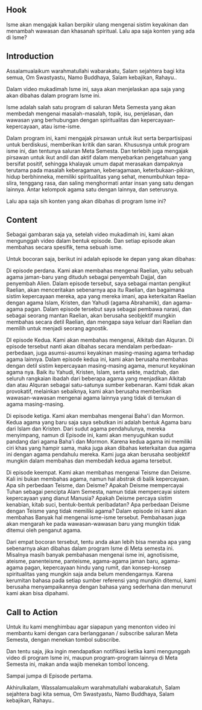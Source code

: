 ## Hook

Isme akan mengajak kalian berpikir ulang mengenai sistim keyakinan dan menambah wawasan dan khasanah spiritual. Lalu apa saja konten yang ada di Isme?

## Introduction

Assalamualaikum warahmatullahi wabarakatu, Salam sejahtera bagi kita semua,  Om Swastyastu, Namo Buddhaya, Salam kebajikan, Rahayu..

Dalam video mukadimah Isme ini, saya akan menjelaskan apa saja yang akan dibahas dalam program Isme ini.

Isme adalah salah satu program di saluran Meta Semesta yang akan membedah mengenai masalah-masalah, topik, isu, penjelasan, dan wawasan yang berhubungan dengan spiritualitas dan kepercayaan-kepercayaan, atau isme-isme.

Dalam program ini, kami mengajak pirsawan untuk ikut serta berpartisipasi untuk berdiskusi, memberikan kritik dan saran. Khususnya untuk program isme ini, dan tentunya saluran Meta Semesta. Dan terlebih juga mengajak pirsawan untuk ikut andil dan aktif dalam menyebarkan pengetahuan yang bersifat positif, sehingga khalayak umum dapat merasakan dampaknya terutama pada masalah keberagaman, keberagamaan, keterbukaan-pikiran, hidup berbhinneka, memiliki spiritualitas yang sehat, menumbuhkan tepa-slira, tenggang rasa, dan saling menghormati antar insan yang satu dengan lainnya. Antar kelompok agama satu dengan lainnya, dan seterusnya.

Lalu apa saja sih konten yang akan dibahas di program Isme ini?

## Content

Sebagai gambaran saja ya, setelah video mukadimah ini, kami akan mengunggah video dalam bentuk episode. Dan setiap episode akan membahas secara spesifik, tema sebuah isme.

Untuk bocoran saja, berikut ini adalah episode ke depan yang akan dibahas:

Di episode perdana. Kami akan membahas mengenai Raelian, yaitu sebuah agama jaman-baru yang dituduh sebagai penyembah Dajjal, dan penyembah Alien. Dalam episode tersebut, saya sebagai mantan pengikut Raelian, akan menceritakan sebenarnya apa itu Raelian, dan bagaimana sistim kepercayaan mereka, apa yang mereka imani, apa keterkaitan Raelian dengan agama Islam, Kristen, dan Yahudi (agama Abrahamik), dan agama-agama pagan. Dalam episode tersebut saya sebagai pembawa narasi, dan sebagai seorang mantan Raelian, akan berusaha seobjektif mungkin membahas secara detil Raelian, dan mengapa saya keluar dari Raelian dan memilih untuk menjadi seorang agnostik.

DI episode Kedua. Kami akan membahas mengenai, Alkitab dan Alquran. Di episode tersebut nanti akan dibahas secara mendalam perbedaan-perbedaan, juga asumsi-asumsi keyakinan masing-masing agama terhadap agama lainnya. Dalam episode kedua ini, kami akan berusaha membahas dengan detil sistim kepercayaan masing-masing agama, menurut keyakinan agama nya. Baik itu Yahudi, Kristen, Islam, serta sekte, madzhab, dan seluruh rangkaian ibadah dari beberapa agama yang menjadikan Alkitab dan atau Alquran sebagai satu-satunya sumber kebenaran. Kami tidak akan provokatif, melainkan sebaiknya, kami akan berusaha memberikan wawasan-wawasan mengenai agama lainnya yang tidak di temukan di agama masing-masing.

Di episode ketiga. Kami akan membahas mengenai Baha'i dan Mormon. Kedua agama yang baru saja saya sebutkan ini adalah bentuk Agama baru dari Islam dan Kristen. Dari sudut agama pendahulunya, mereka menyimpang, namun di Episode ini, kami akan menyuguhkan sudut pandang dari agama Baha'i dan Mormon. Karena kedua agama ini memiliki ciri khas yang hampir sama, maka juga akan dibahas keterkaitan dua agama ini dengan agama pendahulu mereka. Kami juga akan berusaha seobjektif mungkin dalam membahas dan membedah kedua agama tersebut.

Di episode keempat. Kami akan membahas mengenai Teisme dan Deisme. Kali ini bukan membahas agama, namun hal abstrak di balik kepercayaan. Apa sih perbedaan Teisme, dan Deisme? Apakah Deisme mempercayai Tuhan sebagai pencipta Alam Semesta, namun tidak mempercayai sistem kepercayaan yang dianut Manusia? Apakah Deisme percaya sistim kenabian, kitab suci, bentuk-bentuk peribadatan? Apa perbedaan Deisme dengan Teisme yang tidak memiliki agama? Dalam episode ini kami akan membahas Banyak hal mengenai isme-isme tersebut. Pembahasan juga akan mengarah ke pada wawasan-wawasan baru yang mungkin tidak ditemui oleh penganut agama.

Dari empat bocoran tersebut, tentu anda akan lebih bisa meraba apa yang sebenarnya akan dibahas dalam program Isme di Meta semesta ini. Misalnya masih banyak pembahasan mengenai isme ini, agnotisisme, ateisme, panenteisme, panteisme, agama-agama jaman baru, agama-agama pagan, kepercayaan hindu yang rumit, dan konsep-konsep spiritualitas yang mungkin saja anda belum mendengarnya. Karena kerumitan bahasa pada setiap sumber referensi yang mungkin ditemui, kami berusaha menyampaikannya dengan bahasa yang sederhana dan menurut kami akan bisa dipahami.


## Call to Action

Untuk itu kami menghimbau agar siapapun yang menonton video ini membantu kami dengan cara berlangganan / subscribe saluran Meta Semesta, dengan menekan tombol subscribe.

Dan tentu saja, jika ingin mendapatkan notifikasi ketika kami mengunggah video di program Isme ini, maupun program-program lainnya di Meta Semesta ini, makan anda wajib menekan tombol lonceng.

Sampai jumpa di Episode pertama.

Akhirulkalam, Wassalamualaikum warahmatullahi wabarakatuh, Salam sejahtera bagi kita semua,  Om Swastyastu, Namo Buddhaya, Salam kebajikan, Rahayu..